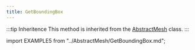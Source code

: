 ```yaml
---
title: GetBoundingBox
---
```


:::tip Inheritence
This method is inherited from the [AbstractMesh](../AbstractMesh/AbstractMesh_.md) class.
:::

import EXAMPLE5 from "../AbstractMesh/GetBoundingBox.md";

<EXAMPLE5 />

